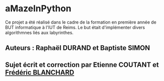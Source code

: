 # aMazeInPython
Ce projet a été réalisé dans le cadre de la formation en première année de BUT informatique à l'IUT de Reims.
Le but était d'implémenter divers algorithmnes liés aux labyrinthes.
## Auteurs : Raphaël DURAND et Baptiste SIMON
## Sujet écrit et correction par Etienne COUTANT et [Frédéric BLANCHARD](https://www.linkedin.com/in/fr%C3%A9d%C3%A9ric-blanchard-27a8ab34/)
